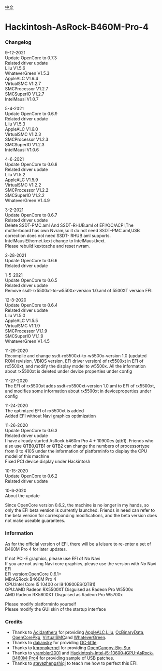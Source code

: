 [中文](https://github.com/franocisgar/Hackintosh-AsRock-B460M-Pro-4/blob/master/README_CN.md)
# Hackintosh-AsRock-B460M-Pro-4  
  
  
### Changelog  

9-12-2021  
Update OpenCore to 0.7.3  
Related driver update  
Lilu V1.5.6  
WhateverGreen V1.5.3  
AppleALC V1.6.4  
VirtualSMC V1.2.7  
SMCProcessor V1.2.7  
SMCSuperIO V1.2.7  
IntelMausi V1.0.7  

  
5-4-2021  
Update OpenCore to 0.6.9  
Related driver update  
Lilu V1.5.3  
AppleALC V1.6.0  
VirtualSMC V1.2.3  
SMCProcessor V1.2.3  
SMCSuperIO V1.2.3  
IntelMausi V1.0.6  
  
4-6-2021  
Update OpenCore to 0.6.8  
Related driver update  
Lilu V1.5.2  
AppleALC V1.5.9  
VirtualSMC V1.2.2  
SMCProcessor V1.2.2  
SMCSuperIO V1.2.2  
WhateverGreen V1.4.9  

3-2-2021  
Update OpenCore to 0.6.7   
Related driver update  
Delete SSDT-PMC.aml And SSDT-RHUB.aml of EFI/OC/ACPI,The motherboard has own Nvram,so it do not need SSDT-PMC.aml,USB correction does not need SSDT- RHUB.aml supports.  
IntelMausiEthernet.kext change to IntelMausi.kext.  
Please rebuild kextcache and reset nvram.  
  
2-28-2021  
Update OpenCore to 0.6.6   
Related driver update  

1-5-2021  
Update OpenCore to 0.6.5   
Related driver update  
Remove ssdt-rx5500xt-to-w5500x-version 1.0.aml of 5500XT version EFI.  
  
12-8-2020  
Update OpenCore to 0.6.4  
Related driver update  
Lilu V1.5.0  
AppleALC V1.5.5  
VirtualSMC V1.1.9  
SMCProcessor V1.1.9  
SMCSuperIO V1.1.9  
WhateverGreen V1.4.5  
  
11-29-2020    
Recompile and change ssdt-rx5500xt-to-w5500x-version 1.0 (updated ROM revision, VBIOS version, EFI driver version) of rx5500xt in EFI of rx5500xt, and modify the display model to w5500x. All the information about rx5500xt is deleted under device properties under config  
  
  
11-27-2020  
The EFI of rx5500xt adds ssdt-rx5500xt-version 1.0.aml to EFI of rx5500xt, and modifies some information about rx5500xt in deviceproperties under config
  
  
11-24-2020  
The optimized EFI of rx5500xt is added  
Added EFI without Navi graphics optimization  
  
  
11-26-2020  
Update OpenCore to 0.6.3  
Related driver update  
I have already started AsRock b460m Pro 4 + 10900es (qtb1). Friends who also use QTB0,QTB1 or QTB2 can change the numbers of processortype from 0 to 4105 under the information of platforminfo to display the CPU model of this machine  
Fixed PCI device display under Hackintosh  
  
  
10-15-2020  
Update OpenCore to 0.6.2  
Related driver update  
  
  
10-6-2020  
About the update  

Since OpenCore version 0.6.2, the machine is no longer in my hands, so only the EFI beta version is currently launched. Friends in need can refer to the beta version for corresponding modifications, and the beta version does not make useable guarantees.
 
### Information  
 
As for the official version of EFI, there will be a leisure to re-enter a set of B460M Pro 4 for later updates.
  
If not PCI-E graphics, please use EFI of No Navi  
If you are not using Navi core graphics, please use the version with No Navi EFI  
EFI version:OpenCore 0.6.1+  
MB:ASRock B460M Pro 4  
CPU:Intel Core I5 10400 or I9 10900ES(QTB1)  
GPU:AMD Radeon RX5500XT Disguised as Radeon Pro W5500x  
AMD Radeon RX5600XT Disguised as Radeon Pro W5700x  

Please modify platforminfo yourself  
Please modify the GUI skin of the startup interface

### Credits

- Thanks to [Acidanthera](https://github.com/acidanthera) for providing [AppleALC](https://github.com/acidanthera/AppleALC),[Lilu](https://github.com/acidanthera/Lilu), [OcBinaryData](https://github.com/acidanthera/OcBinaryData), [OpenCorePkg](https://github.com/acidanthera/OpenCorePkg), [VirtualSMC](https://github.com/acidanthera/VirtualSMC)and [WhateverGreen](https://github.com/acidanthera/WhateverGreen).  
- Thanks to [daliansky](https://github.com/daliansky) for providing [OC-little](https://github.com/daliansky/OC-little).  
- Thanks to [khronokernel](https://github.com/khronokernel) for providing [OpenCanopy-Big-Sur](https://github.com/khronokernel/OpenCanopy-Big-Sur).  
- Thanks to [yrambler2001](https://github.com/yrambler2001) and [Hackintosh-Intel-i5-10600-iGPU-AsRock-B460M-Pro4](https://github.com/yrambler2001/Hackintosh-Intel-i5-10600-iGPU-AsRock-B460M-Pro4) for providing sample of USB patches.
- Thanks to [stevezhengshiqi](https://github.com/stevezhengshiqi) to teach me how to perfect this EFI.  
